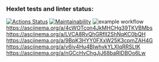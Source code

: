 ### Hexlet tests and linter status:
[![Actions Status](https://github.com/AndreyGrigorev/frontend-project-lvl1/workflows/hexlet-check/badge.svg)](https://github.com/AndreyGrigorev/frontend-project-lvl1/actions)
[![Maintainability](https://api.codeclimate.com/v1/badges/a99a88d28ad37a79dbf6/maintainability)](https://codeclimate.com/github/codeclimate/codeclimate/maintainability)
![example workflow](https://github.com/AndreyGrigorev/frontend-project-lvl1/actions/workflows/make-lint.yml/badge.svg?event=push)
https://asciinema.org/a/4cWOTcon4JkMHCHg39TKVBMbs
https://asciinema.org/a/LVCA8RvQhGRflI2ShNqKC0bQH
https://asciinema.org/a/9BpK3HYY0FXxW25K3cpmZAH4G
https://asciinema.org/a/v6iy4Hu4BIwhvkYLXIqRRSLtK
https://asciinema.org/a/nGCcHvChgJjJ68baRIDBOo6Lw